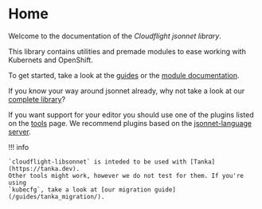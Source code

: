 # Home

Welcome to the documentation of the _Cloudflight jsonnet library_.

This library contains utilities and premade modules to ease working
with Kubernets and OpenShift.

To get started, take a look at the [guides](/guides/) or the [module
documentation](/modules/).

If you know your way around jsonnet already, why not take a look at our [complete library](/library/)?

If you want support for your editor you should use one of the plugins listed on
the [tools](https://jsonnet.org/learning/tools.html) page. We recommend plugins
based on the [jsonnet-language
server](https://github.com/grafana/jsonnet-language-server).


!!! info

    `cloudflight-libsonnet` is inteded to be used with [Tanka](https://tanka.dev).
    Other tools might work, however we do not test for them. If you're using
    `kubecfg`, take a look at [our migration guide](/guides/tanka_migration/).
